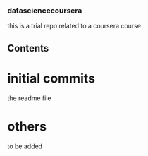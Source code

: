 ### datasciencecoursera
this is a trial repo related to a coursera course 

## Contents
# initial commits
the readme file

# others
to be added

